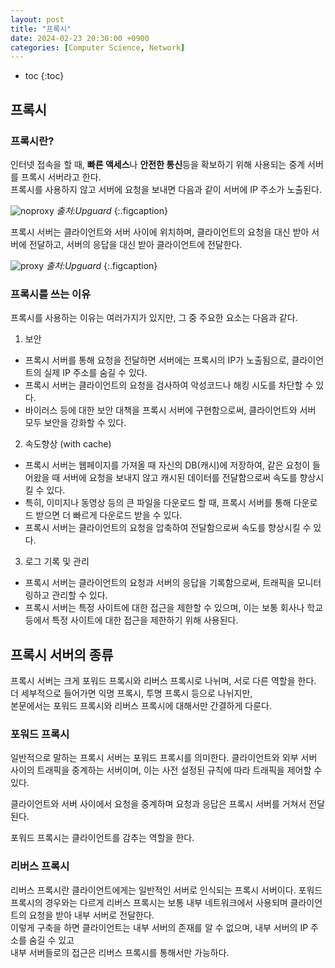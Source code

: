 ```yaml
---
layout: post
title: "프록시"
date: 2024-02-23 20:30:00 +0900
categories: [Computer Science, Network]
---
```

* toc
{:toc}

## 프록시  


### 프록시란?

인터넷 접속을 할 때, **빠른 액세스**나 **안전한 통신**등을 확보하기 위해 사용되는 중계 서버를 프록시 서버라고 한다.  
프록시를 사용하지 않고 서버에 요청을 보내면 다음과 같이 서버에 IP 주소가 노출된다. 

![noproxy](https://assets-global.website-files.com/5efc3ccdb72aaa7480ec8179/61563358dcbea98e1a4b7d92_web-browsing-without-proxy.png)
<i>출처:Upguard</i>
{:.figcaption}

프록시 서버는 클라이언트와 서버 사이에 위치하며, 클라이언트의 요청을 대신 받아 서버에 전달하고, 서버의 응답을 대신 받아 클라이언트에 전달한다.  

![proxy](https://assets-global.website-files.com/5efc3ccdb72aaa7480ec8179/615635613cd4216f4d4f01d5_web-browsing-with-proxy.png)
<i>출처:Upguard</i>
{:.figcaption}

### 프록시를 쓰는 이유

프록시를 사용하는 이유는 여러가지가 있지만, 그 중 주요한 요소는 다음과 같다.  

1. 보안
- 프록시 서버를 통해 요청을 전달하면 서버에는 프록시의 IP가 노출됨으로, 클라이언트의 실제 IP 주소를 숨길 수 있다.
- 프록시 서버는 클라이언트의 요청을 검사하여 악성코드나 해킹 시도를 차단할 수 있다. 
- 바이러스 등에 대한 보안 대책을 프록시 서버에 구현함으로써, 클라이언트와 서버 모두 보안을 강화할 수 있다.

2. 속도향상 (with cache)
- 프록시 서버는 웹페이지를 가져올 때 자신의 DB(캐시)에 저장하여, 같은 요청이 들어왔을 때 서버에 요청을 보내지 않고 캐시된 데이터를 전달함으로써 속도를 향상시킬 수 있다.  
- 특히, 이미지나 동영상 등의 큰 파일을 다운로드 할 때, 프록시 서버를 통해 다운로드 받으면 더 빠르게 다운로드 받을 수 있다.  
- 프록시 서버는 클라이언트의 요청을 압축하여 전달함으로써 속도를 향상시킬 수 있다.  

3. 로그 기록 및 관리
- 프록시 서버는 클라이언트의 요청과 서버의 응답을 기록함으로써, 트래픽을 모니터링하고 관리할 수 있다.
- 프록시 서버는 특정 사이트에 대한 접근을 제한할 수 있으며, 이는 보통 회사나 학교 등에서 특정 사이트에 대한 접근을 제한하기 위해 사용된다.  


## 프록시 서버의 종류

프록시 서버는 크게 포워드 프록시와 리버스 프록시로 나뉘며, 서로 다른 역할을 한다.  
더 세부적으로 들어가면 익명 프록시, 투명 프록시 등으로 나뉘지만,  
본문에서는 포워드 프록시와 리버스 프록시에 대해서만 간결하게 다룬다.

### 포워드 프록시

일반적으로 말하는 프록시 서버는 포워드 프록시를 의미한다.
클라이언트와 외부 서버 사이의 트래픽을 중계하는 서버이며, 이는 사전 설정된 규칙에 따라 트래픽을 제어할 수 있다. 

클라이언트와 서버 사이에서 요청을 중계하며 요청과 응답은 프록시 서버를 거쳐서 전달된다.  


포워드 프록시는 클라이언트를 감추는 역할을 한다. 


### 리버스 프록시

리버스 프록시란 클라이언트에게는 일반적인 서버로 인식되는 프록시 서버이다.
포워드 프록시의 경우와는 다르게 리버스 프록시는 보통 내부 네트워크에서 사용되며 클라이언트의 요청을 받아 내부 서버로 전달한다.  
이렇게 구축을 하면 클라이언트는 내부 서버의 존재를 알 수 없으며, 내부 서버의 IP 주소를 숨길 수 있고  
내부 서버들로의 접근은 리버스 프록시를 통해서만 가능하다.  
